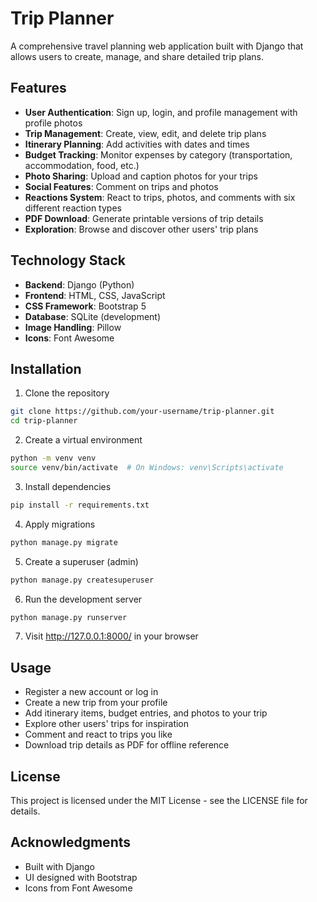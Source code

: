 # Trip Planner

A comprehensive travel planning web application built with Django that allows users to create, manage, and share detailed trip plans.

## Features

- **User Authentication**: Sign up, login, and profile management with profile photos
- **Trip Management**: Create, view, edit, and delete trip plans
- **Itinerary Planning**: Add activities with dates and times
- **Budget Tracking**: Monitor expenses by category (transportation, accommodation, food, etc.)
- **Photo Sharing**: Upload and caption photos for your trips
- **Social Features**: Comment on trips and photos
- **Reactions System**: React to trips, photos, and comments with six different reaction types
- **PDF Download**: Generate printable versions of trip details
- **Exploration**: Browse and discover other users' trip plans

## Technology Stack

- **Backend**: Django (Python)
- **Frontend**: HTML, CSS, JavaScript
- **CSS Framework**: Bootstrap 5
- **Database**: SQLite (development)
- **Image Handling**: Pillow
- **Icons**: Font Awesome

## Installation

1. Clone the repository
```bash
git clone https://github.com/your-username/trip-planner.git
cd trip-planner
```

2. Create a virtual environment
```bash
python -m venv venv
source venv/bin/activate  # On Windows: venv\Scripts\activate
```

3. Install dependencies
```bash
pip install -r requirements.txt
```

4. Apply migrations
```bash
python manage.py migrate
```

5. Create a superuser (admin)
```bash
python manage.py createsuperuser
```

6. Run the development server
```bash
python manage.py runserver
```

7. Visit http://127.0.0.1:8000/ in your browser

## Usage

- Register a new account or log in
- Create a new trip from your profile
- Add itinerary items, budget entries, and photos to your trip
- Explore other users' trips for inspiration
- Comment and react to trips you like
- Download trip details as PDF for offline reference

## License

This project is licensed under the MIT License - see the LICENSE file for details.

## Acknowledgments

- Built with Django
- UI designed with Bootstrap
- Icons from Font Awesome
